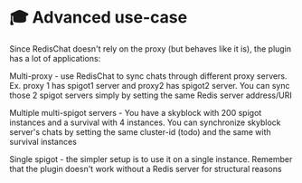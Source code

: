 # 🎓 Advanced use-case

Since RedisChat doesn't rely on the proxy (but behaves like it is), the plugin has a lot of applications:

Multi-proxy - use RedisChat to sync chats through different proxy servers. Ex. proxy 1 has spigot1 server and proxy2 has spigot2 server. You can sync those 2 spigot servers simply by setting the same Redis server address/URI

Multiple multi-spigot servers - You have a skyblock with 200 spigot instances and a survival with 4 instances. You can synchronize skyblock server's chats by setting the same cluster-id (todo) and the same with survival instances

Single spigot - the simpler setup is to use it on a single instance. Remember that the plugin doesn't work without a Redis server for structural reasons&#x20;
